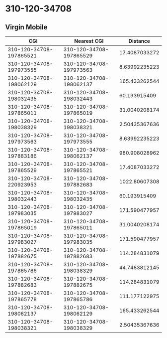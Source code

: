 # 310-120-34708
## Virgin Mobile


| CGI | Nearest CGI | Distance |
|-----|-------------|----------|
| 310-120-34708-197865521 | 310-120-34708-197865529 | 17.4087033272 |
| 310-120-34708-197973555 | 310-120-34708-197973563 | 8.63992235223 |
| 310-120-34708-198062129 | 310-120-34708-198062137 | 165.433262544 |
| 310-120-34708-198032435 | 310-120-34708-198032443 | 60.193915409 |
| 310-120-34708-197865011 | 310-120-34708-197865019 | 31.0040208174 |
| 310-120-34708-198038329 | 310-120-34708-198038321 | 2.50435367636 |
| 310-120-34708-197973563 | 310-120-34708-197973555 | 8.63992235223 |
| 310-120-34708-197883186 | 310-120-34708-198062137 | 980.908028962 |
| 310-120-34708-197865529 | 310-120-34708-197865521 | 17.4087033272 |
| 310-120-34708-220923953 | 310-120-34708-197882683 | 1022.80607308 |
| 310-120-34708-198032443 | 310-120-34708-198032435 | 60.193915409 |
| 310-120-34708-197983035 | 310-120-34708-197983027 | 171.590477957 |
| 310-120-34708-197865019 | 310-120-34708-197865011 | 31.0040208174 |
| 310-120-34708-197983027 | 310-120-34708-197983035 | 171.590477957 |
| 310-120-34708-197882675 | 310-120-34708-197882683 | 114.284831079 |
| 310-120-34708-197865786 | 310-120-34708-198038329 | 44.7483812145 |
| 310-120-34708-197882683 | 310-120-34708-197882675 | 114.284831079 |
| 310-120-34708-197865778 | 310-120-34708-197865786 | 111.177122975 |
| 310-120-34708-198062137 | 310-120-34708-198062129 | 165.433262544 |
| 310-120-34708-198038321 | 310-120-34708-198038329 | 2.50435367636 |
